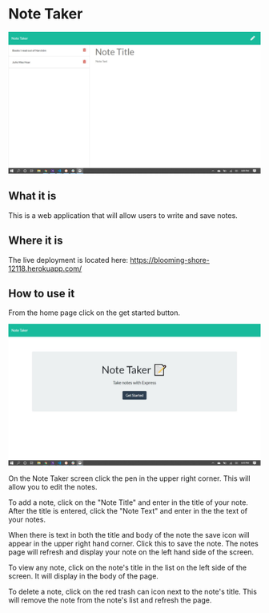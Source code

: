 # Note Taker

![Notes page screen shot](assets/img/notes-ss.jpg)

## What it is

This is a web application that will allow users to write and save notes.

## Where it is

The live deployment is located here: <https://blooming-shore-12118.herokuapp.com/>

## How to use it

From the home page click on the get started button.

![Home page screen shot](assets/img/home-ss.jpg)

On the Note Taker screen click the pen in the upper right corner.  This will allow you to edit the notes.

To add a note, click on the "Note Title" and enter in the title of your note. After the title is entered, click the "Note Text" and enter in the the text of your notes.

When there is text in both the title and body of the note the save icon will appear in the upper right hand corner. Click this to save the note. The notes page will refresh and display your note on the left hand side of the screen.

To view any note, click on the note's title in the list on the left side of the screen. It will display in the body of the page.

To delete a note, click on the red trash can icon next to the note's title. This will remove the note from the note's list and refresh the page.

